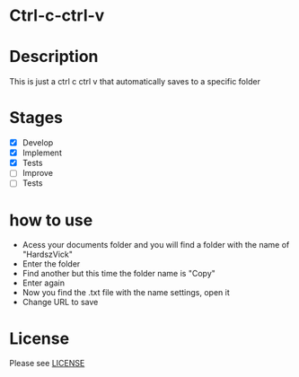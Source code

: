 # Ctrl-c-ctrl-v

# Description
This is just a ctrl c ctrl v that automatically saves to a specific folder

# Stages
- [x] Develop
- [x] Implement
- [x] Tests
- [ ] Improve
- [ ] Tests

# how to use
- Acess your documents folder and you will find a folder with the name of "HardszVick"
- Enter the folder
- Find another but this time the folder name is "Copy"
- Enter again
- Now you find the .txt file with the name settings, open it
- Change URL to save

# License
Please see [LICENSE](https://github.com/mateusvieites/SchoolWork/blob/master/LICENSE)
